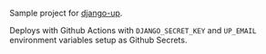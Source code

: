 Sample project for [django-up](https://github.com/sesh/django-up).

Deploys with Github Actions with `DJANGO_SECRET_KEY` and `UP_EMAIL` environment variables setup as Github Secrets.